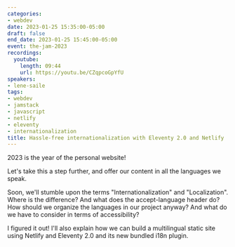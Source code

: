 ```yaml
---
categories:
- webdev
date: 2023-01-25 15:35:00-05:00
draft: false
end_date: 2023-01-25 15:45:00-05:00
event: the-jam-2023
recordings:
  youtube:
    length: 09:44
    url: https://youtu.be/CZqpcoGpYfU
speakers:
- lene-saile
tags:
- webdev
- jamstack
- javascript
- netlify
- eleventy
- internationalization
title: Hassle-free internationalization with Eleventy 2.0 and Netlify
---
```



2023 is the year of the personal website!

Let's take this a step further, and offer our content in all the languages we speak.

Soon, we'll stumble upon the terms "Internationalization" and "Localization". Where is the difference? And what does the accept-language header do? How should we organize the languages in our project anyway? And what do we have to consider in terms of accessibility? 

I figured it out! I'll also explain how we can build a multilingual static site using Netlify and Eleventy 2.0 and its new bundled i18n plugin.
